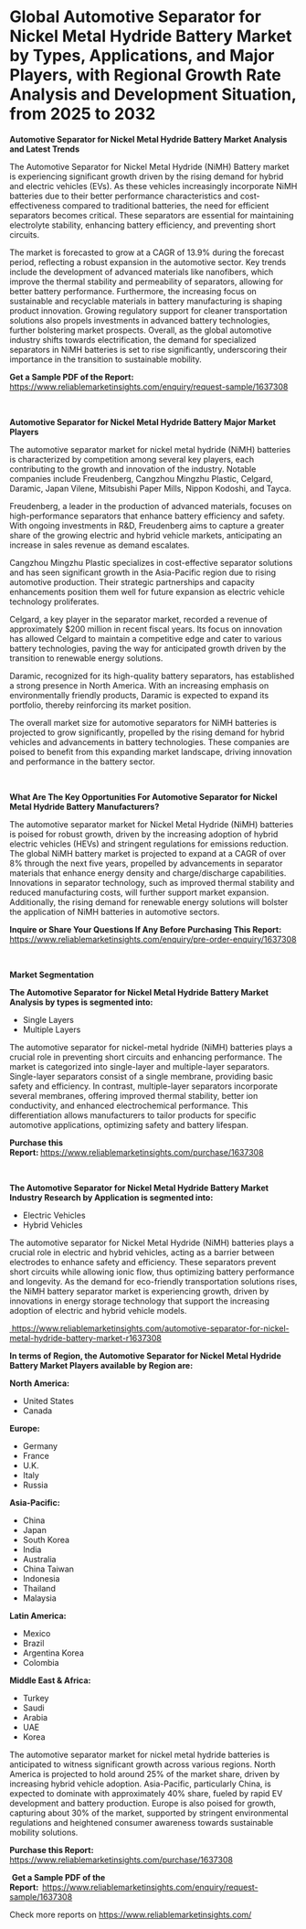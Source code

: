 <p><h1>Global Automotive Separator for Nickel Metal Hydride Battery Market by Types, Applications, and Major Players, with Regional Growth Rate Analysis and Development Situation, from 2025 to 2032</h1></p><p><strong>Automotive Separator for Nickel Metal Hydride Battery Market Analysis and Latest Trends</strong></p>
<p><p>The Automotive Separator for Nickel Metal Hydride (NiMH) Battery market is experiencing significant growth driven by the rising demand for hybrid and electric vehicles (EVs). As these vehicles increasingly incorporate NiMH batteries due to their better performance characteristics and cost-effectiveness compared to traditional batteries, the need for efficient separators becomes critical. These separators are essential for maintaining electrolyte stability, enhancing battery efficiency, and preventing short circuits.</p><p>The market is forecasted to grow at a CAGR of 13.9% during the forecast period, reflecting a robust expansion in the automotive sector. Key trends include the development of advanced materials like nanofibers, which improve the thermal stability and permeability of separators, allowing for better battery performance. Furthermore, the increasing focus on sustainable and recyclable materials in battery manufacturing is shaping product innovation. Growing regulatory support for cleaner transportation solutions also propels investments in advanced battery technologies, further bolstering market prospects. Overall, as the global automotive industry shifts towards electrification, the demand for specialized separators in NiMH batteries is set to rise significantly, underscoring their importance in the transition to sustainable mobility.</p></p>
<p><strong>Get a Sample PDF of the Report:&nbsp;</strong> <a href="https://www.reliablemarketinsights.com/enquiry/request-sample/1637308?utm_campaign=3064&utm_medium=2&utm_source=Github&utm_content=ia&utm_term=23032025&utm_id=automotive-separator-for-nickel-metal-hydride-battery">https://www.reliablemarketinsights.com/enquiry/request-sample/1637308</a></p>
<p>&nbsp;</p>
<p><strong>Automotive Separator for Nickel Metal Hydride Battery Major Market Players</strong></p>
<p><p>The automotive separator market for nickel metal hydride (NiMH) batteries is characterized by competition among several key players, each contributing to the growth and innovation of the industry. Notable companies include Freudenberg, Cangzhou Mingzhu Plastic, Celgard, Daramic, Japan Vilene, Mitsubishi Paper Mills, Nippon Kodoshi, and Tayca.</p><p>Freudenberg, a leader in the production of advanced materials, focuses on high-performance separators that enhance battery efficiency and safety. With ongoing investments in R&D, Freudenberg aims to capture a greater share of the growing electric and hybrid vehicle markets, anticipating an increase in sales revenue as demand escalates.</p><p>Cangzhou Mingzhu Plastic specializes in cost-effective separator solutions and has seen significant growth in the Asia-Pacific region due to rising automotive production. Their strategic partnerships and capacity enhancements position them well for future expansion as electric vehicle technology proliferates.</p><p>Celgard, a key player in the separator market, recorded a revenue of approximately $200 million in recent fiscal years. Its focus on innovation has allowed Celgard to maintain a competitive edge and cater to various battery technologies, paving the way for anticipated growth driven by the transition to renewable energy solutions.</p><p>Daramic, recognized for its high-quality battery separators, has established a strong presence in North America. With an increasing emphasis on environmentally friendly products, Daramic is expected to expand its portfolio, thereby reinforcing its market position.</p><p>The overall market size for automotive separators for NiMH batteries is projected to grow significantly, propelled by the rising demand for hybrid vehicles and advancements in battery technologies. These companies are poised to benefit from this expanding market landscape, driving innovation and performance in the battery sector.</p></p>
<p>&nbsp;</p>
<p><strong>What Are The Key Opportunities For Automotive Separator for Nickel Metal Hydride Battery Manufacturers?</strong></p>
<p><p>The automotive separator market for Nickel Metal Hydride (NiMH) batteries is poised for robust growth, driven by the increasing adoption of hybrid electric vehicles (HEVs) and stringent regulations for emissions reduction. The global NiMH battery market is projected to expand at a CAGR of over 8% through the next five years, propelled by advancements in separator materials that enhance energy density and charge/discharge capabilities. Innovations in separator technology, such as improved thermal stability and reduced manufacturing costs, will further support market expansion. Additionally, the rising demand for renewable energy solutions will bolster the application of NiMH batteries in automotive sectors.</p></p>
<p><strong>Inquire or Share Your Questions If Any Before Purchasing This Report:</strong> <a href="https://www.reliablemarketinsights.com/enquiry/pre-order-enquiry/1637308?utm_campaign=3064&utm_medium=2&utm_source=Github&utm_content=ia&utm_term=23032025&utm_id=automotive-separator-for-nickel-metal-hydride-battery">https://www.reliablemarketinsights.com/enquiry/pre-order-enquiry/1637308</a></p>
<p>&nbsp;</p>
<p><strong>Market Segmentation</strong></p>
<p><strong>The Automotive Separator for Nickel Metal Hydride Battery Market Analysis by types is segmented into:</strong></p>
<p><ul><li>Single Layers</li><li>Multiple Layers</li></ul></p>
<p><p>The automotive separator for nickel-metal hydride (NiMH) batteries plays a crucial role in preventing short circuits and enhancing performance. The market is categorized into single-layer and multiple-layer separators. Single-layer separators consist of a single membrane, providing basic safety and efficiency. In contrast, multiple-layer separators incorporate several membranes, offering improved thermal stability, better ion conductivity, and enhanced electrochemical performance. This differentiation allows manufacturers to tailor products for specific automotive applications, optimizing safety and battery lifespan.</p></p>
<p><strong>Purchase this Report:&nbsp;</strong><a href="https://www.reliablemarketinsights.com/purchase/1637308?utm_campaign=3064&utm_medium=2&utm_source=Github&utm_content=ia&utm_term=23032025&utm_id=automotive-separator-for-nickel-metal-hydride-battery">https://www.reliablemarketinsights.com/purchase/1637308</a></p>
<p>&nbsp;</p>
<p><strong>The Automotive Separator for Nickel Metal Hydride Battery Market Industry Research by Application is segmented into:</strong></p>
<p><ul><li>Electric Vehicles</li><li>Hybrid Vehicles</li></ul></p>
<p><p>The automotive separator for Nickel Metal Hydride (NiMH) batteries plays a crucial role in electric and hybrid vehicles, acting as a barrier between electrodes to enhance safety and efficiency. These separators prevent short circuits while allowing ionic flow, thus optimizing battery performance and longevity. As the demand for eco-friendly transportation solutions rises, the NiMH battery separator market is experiencing growth, driven by innovations in energy storage technology that support the increasing adoption of electric and hybrid vehicle models.</p></p>
<p><a href="https://www.reliablemarketinsights.com/automotive-separator-for-nickel-metal-hydride-battery-market-r1637308?utm_campaign=3064&utm_medium=2&utm_source=Github&utm_content=ia&utm_term=23032025&utm_id=automotive-separator-for-nickel-metal-hydride-battery">&nbsp;https://www.reliablemarketinsights.com/automotive-separator-for-nickel-metal-hydride-battery-market-r1637308</a></p>
<p><strong>In terms of Region, the Automotive Separator for Nickel Metal Hydride Battery Market Players available by Region are:</strong></p>
<p>
    <p> <strong> North America: </strong>
        <ul>
            <li>United States</li>
            <li>Canada</li>
        </ul>
        </p> 
    <p> <strong> Europe: </strong>
        <ul>
            <li>Germany</li>
            <li>France</li>
            <li>U.K.</li>
            <li>Italy</li>
            <li>Russia</li>
        </ul>
        </p> 
    <p> <strong> Asia-Pacific: </strong>
        <ul>
            <li>China</li>
            <li>Japan</li>
            <li>South Korea</li>
            <li>India</li>
            <li>Australia</li>
            <li>China Taiwan</li>
            <li>Indonesia</li>
            <li>Thailand</li>
            <li>Malaysia</li>
        </ul>
        </p> 
    <p> <strong> Latin America: </strong>
        <ul>
            <li>Mexico</li>
            <li>Brazil</li>
            <li>Argentina Korea</li>
            <li>Colombia</li>
        </ul>
        </p> 
    <p> <strong> Middle East & Africa: </strong>
        <ul>
            <li>Turkey</li>
            <li>Saudi</li>
            <li>Arabia</li>
            <li>UAE</li>
            <li>Korea</li>
        </ul>
    </p>
    </p>
<p><p>The automotive separator market for nickel metal hydride batteries is anticipated to witness significant growth across various regions. North America is projected to hold around 25% of the market share, driven by increasing hybrid vehicle adoption. Asia-Pacific, particularly China, is expected to dominate with approximately 40% share, fueled by rapid EV development and battery production. Europe is also poised for growth, capturing about 30% of the market, supported by stringent environmental regulations and heightened consumer awareness towards sustainable mobility solutions.</p></p>
<p><strong>Purchase this Report: </strong><a href="https://www.reliablemarketinsights.com/purchase/1637308?utm_campaign=3064&utm_medium=2&utm_source=Github&utm_content=ia&utm_term=23032025&utm_id=automotive-separator-for-nickel-metal-hydride-battery">https://www.reliablemarketinsights.com/purchase/1637308</a></p>
<p>&nbsp;<strong>Get a Sample PDF of the Report:&nbsp;&nbsp;</strong><a href="https://www.reliablemarketinsights.com/enquiry/request-sample/1637308?utm_campaign=3064&utm_medium=2&utm_source=Github&utm_content=ia&utm_term=23032025&utm_id=automotive-separator-for-nickel-metal-hydride-battery">https://www.reliablemarketinsights.com/enquiry/request-sample/1637308</a></p>
<p><strong></strong></p>
<p>Check more reports on <a href="https://www.reliablemarketinsights.com/?utm_campaign=3064&utm_medium=2&utm_source=Github&utm_content=ia&utm_term=23032025&utm_id=automotive-separator-for-nickel-metal-hydride-battery">https://www.reliablemarketinsights.com/</a></p>